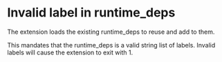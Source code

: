 # Invalid label in runtime_deps

The extension loads the existing runtime_deps to reuse and add to them.

This mandates that the runtime_deps is a valid string list of labels. Invalid
labels will cause the extension to exit with 1.

